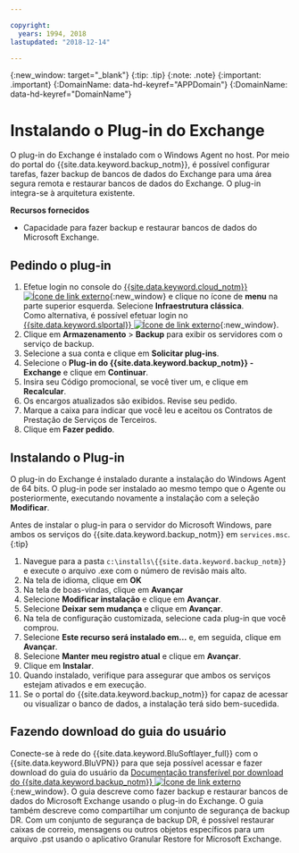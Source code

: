 ```yaml
---

copyright:
  years: 1994, 2018
lastupdated: "2018-12-14"

---
```

{:new_window: target="_blank"}
{:tip: .tip}
{:note: .note}
{:important: .important}
{:DomainName: data-hd-keyref="APPDomain"}
{:DomainName: data-hd-keyref="DomainName"}

# Instalando o Plug-in do Exchange

O plug-in do Exchange é instalado com o Windows Agent no host. Por meio do portal do {{site.data.keyword.backup_notm}}, é possível configurar tarefas, fazer backup de bancos de dados do Exchange para uma área segura remota e restaurar bancos de dados do Exchange. O plug-in integra-se à arquitetura existente.

**Recursos fornecidos**

- Capacidade para fazer backup e restaurar bancos de dados do Microsoft Exchange.

## Pedindo o plug-in

1. Efetue login no console do [{{site.data.keyword.cloud_notm}} ![Ícone de link externo](../../icons/launch-glyph.svg "Ícone de link externo")](https://{DomainName}/){:new_window} e clique no ícone de **menu** na parte superior esquerda. Selecione **Infraestrutura clássica**.<br/>
   Como alternativa, é possível efetuar login no [{{site.data.keyword.slportal}} ![Ícone de link externo](../../icons/launch-glyph.svg "Ícone de link externo")](https://control.softlayer.com/){:new_window}.
2. Clique em **Armazenamento** > **Backup** para exibir os
servidores com o serviço de backup.
3. Selecione a sua conta e clique em **Solicitar plug-ins**.
4. Selecione o **Plug-in do {{site.data.keyword.backup_notm}} - Exchange** e clique em
**Continuar**.
5. Insira seu Código promocional, se você tiver um, e clique em **Recalcular**.
6. Os encargos atualizados são exibidos. Revise seu pedido.
7. Marque a caixa para indicar que você leu e aceitou os Contratos de Prestação de Serviços de Terceiros.
8. Clique em **Fazer pedido**.

## Instalando o Plug-in

O plug-in do Exchange é instalado durante a instalação do Windows Agent de 64 bits. O plug-in pode ser instalado ao mesmo tempo que o Agente ou posteriormente, executando novamente a instalação com a seleção **Modificar**.

Antes de instalar o plug-in para o servidor do Microsoft Windows, pare ambos os serviços do
{{site.data.keyword.backup_notm}} em `services.msc`.
{:tip}

1. Navegue para a pasta `c:\installs\{{site.data.keyword.backup_notm}}` e execute o arquivo .exe
com o número de revisão mais alto.
2. Na tela de idioma, clique em **OK**
3. Na tela de boas-vindas, clique em **Avançar**
4. Selecione **Modificar instalação** e clique em **Avançar**.
5. Selecione **Deixar sem mudança** e clique em **Avançar**.
6. Na tela de configuração customizada, selecione cada plug-in que você comprou.
7. Selecione **Este recurso será instalado em...** e, em seguida, clique em **Avançar**.
8. Selecione **Manter meu registro atual** e clique em **Avançar**.
9. Clique em **Instalar**.
10. Quando instalado, verifique para assegurar que ambos os serviços estejam ativados e em execução.
11. Se o portal do {{site.data.keyword.backup_notm}} for capaz de acessar ou visualizar o banco de dados, a instalação terá sido bem-sucedida.

## Fazendo download do guia do usuário

Conecte-se à rede do {{site.data.keyword.BluSoftlayer_full}} com o {{site.data.keyword.BluVPN}} para que seja possível acessar e fazer download do guia do usuário da [Documentação transferível por download do {{site.data.keyword.backup_notm}} ![Ícone de link externo](../../icons/launch-glyph.svg "Ícone de link externo")](http://downloads.service.softlayer.com/evault/Documentation/){:new_window}. O guia descreve como fazer backup e restaurar bancos de dados do Microsoft Exchange usando o plug-in do Exchange. O guia também descreve como compartilhar um conjunto de segurança de backup DR. Com um conjunto de segurança de backup DR, é possível restaurar caixas de correio, mensagens ou outros objetos específicos para um arquivo .pst usando o aplicativo Granular Restore for Microsoft Exchange.
